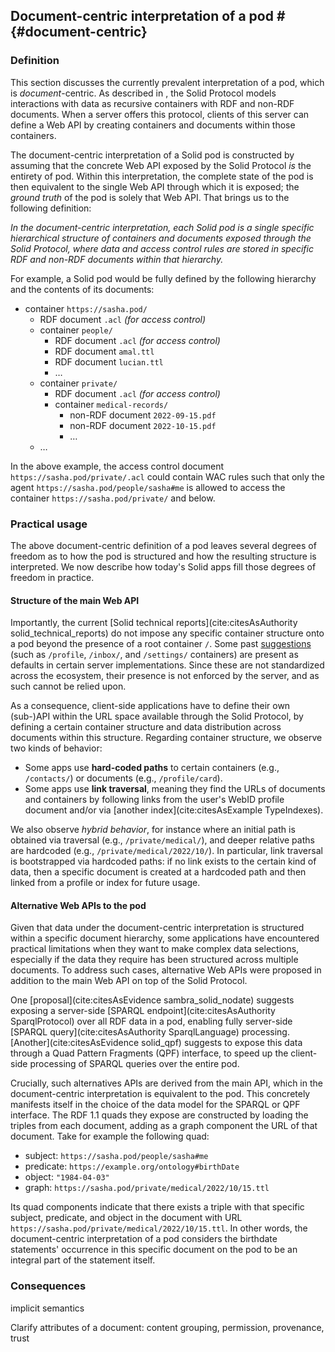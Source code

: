 ## Document-centric interpretation of a pod # {#document-centric}

### Definition

This section discusses the currently prevalent interpretation of a pod,
which is _document_-centric.
As described in [](#definitions),
the Solid Protocol models interactions with data
as recursive containers with RDF and non-RDF documents.
When a server offers this protocol,
clients of this server can define a Web API
by creating containers and documents within those containers.

The document-centric interpretation of a Solid pod is constructed
by assuming that the concrete Web API exposed by the Solid Protocol
_is_ the entirety of pod.
Within this interpretation,
the complete state of the pod is then equivalent
to the single Web API through which it is exposed;
the _ground truth_ of the pod is solely that Web API.
That brings us to the following definition:

_In the document-centric interpretation,
each <dfn id="dfn-document-centric">Solid pod</dfn>
is a single specific hierarchical structure of containers and documents
exposed through the Solid Protocol,
where data and access control rules are stored
in specific RDF and non-RDF documents within that hierarchy._

For example,
a Solid pod would be fully defined
by the following hierarchy and the contents of its documents:

- container `https://sasha.pod/`
  - RDF document `.acl` _(for access control)_
  - container `people/`
    - RDF document `.acl` _(for access control)_
    - RDF document `amal.ttl`
    - RDF document `lucian.ttl`
    - …
  - container `private/`
    - RDF document `.acl` _(for access control)_
    - container `medical-records/`
        - non-RDF document `2022-09-15.pdf`
        - non-RDF document `2022-10-15.pdf`
        - …
  - …

In the above example,
the access control document `https://sasha.pod/private/.acl`
could contain WAC rules
such that only the agent `https://sasha.pod/people/sasha#me`
is allowed to access the container `https://sasha.pod/private/`
and below.

### Practical usage
The above document-centric definition of a pod
leaves several degrees of freedom
as to how the pod is structured
and how the resulting structure is interpreted.
We now describe how today's Solid apps
fill those degrees of freedom in practice.

#### Structure of the main Web API
Importantly,
the current [Solid technical reports](cite:citesAsAuthority solid_technical_reports)
do not impose any specific container structure onto a pod
beyond the presence of a root container `/`.
Some past [suggestions](https://github.com/solid/solid-spec/blob/master/recommendations-server.md)
(such as `/profile`, `/inbox/`, and `/settings/` containers)
are present as defaults in certain server implementations.
Since these are not standardized across the ecosystem,
their presence is not enforced by the server,
and as such cannot be relied upon.

As a consequence,
client-side applications have to define their own (sub-)API
within the URL space available through the Solid Protocol,
by defining a certain container structure
and data distribution across documents within this structure.
Regarding container structure,
we observe two kinds of behavior:

- Some apps use **hard-coded paths**
  to certain containers (e.g., `/contacts/`)
  or documents (e.g., `/profile/card`).
- Some apps use **link traversal**,
  meaning they find the URLs of documents and containers
  by following links from the user's WebID profile document
  and/or via [another index](cite:citesAsExample TypeIndexes).

We also observe _hybrid behavior_,
for instance where an initial path is obtained via traversal
(e.g., `/private/medical/`),
and deeper relative paths are hardcoded
(e.g., `/private/medical/2022/10/`).
In particular,
link traversal is bootstrapped via hardcoded paths:
if no link exists to the certain kind of data,
then a specific document is created at a hardcoded path
and then linked from a profile or index for future usage.

#### Alternative Web APIs to the pod
Given that data under the document-centric interpretation
is structured within a specific document hierarchy,
some applications have encountered practical limitations
when they want to make complex data selections,
especially if the data they require has been structured across multiple documents.
To address such cases,
alternative Web APIs were proposed
in addition to the main Web API on top of the Solid Protocol.

One [proposal](cite:citesAsEvidence sambra_solid_nodate)
suggests exposing a server-side [SPARQL endpoint](cite:citesAsAuthority SparqlProtocol)
over all RDF data in a pod,
enabling fully server-side [SPARQL query](cite:citesAsAuthority SparqlLanguage) processing.
[Another](cite:citesAsEvidence solid_qpf)
suggests to expose this data through a Quad Pattern Fragments (QPF) interface,
to speed up the client-side processing of SPARQL queries
over the entire pod.

Crucially, such alternatives APIs are derived from the main API,
which in the document-centric interpretation is equivalent to the pod.
This concretely manifests itself
in the choice of the data model for the SPARQL or QPF interface.
The RDF 1.1 quads they expose are constructed
by loading the triples from each document,
adding as a graph component the URL of that document.
Take for example the following quad:

- subject: `https://sasha.pod/people/sasha#me`
- predicate: `https://example.org/ontology#birthDate`
- object: `"1984-04-03"`
- graph: `https://sasha.pod/private/medical/2022/10/15.ttl`

Its quad components indicate that
there exists a triple with that specific subject, predicate, and object
in the document with URL `https://sasha.pod/private/medical/2022/10/15.ttl`.
In other words,
the document-centric interpretation of a pod considers
the birthdate statements' occurrence in this specific document on the pod
to be an integral part of the statement itself.

### Consequences
implicit semantics


<span class="todo">Clarify attributes of a document: content grouping, permission, provenance, trust</span>

